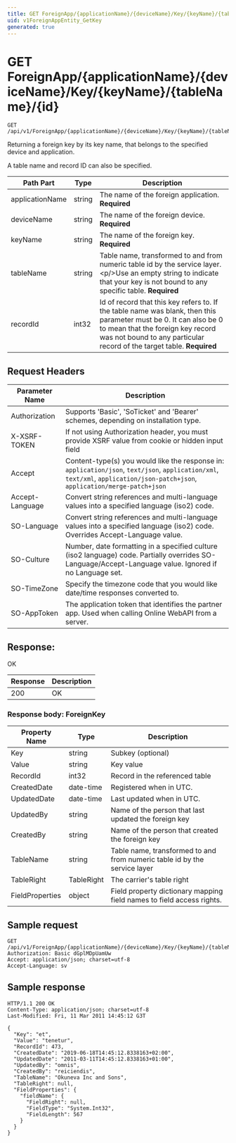 ```yaml
---
title: GET ForeignApp/{applicationName}/{deviceName}/Key/{keyName}/{tableName}/{id}
uid: v1ForeignAppEntity_GetKey
generated: true
---
```


# GET ForeignApp/{applicationName}/{deviceName}/Key/{keyName}/{tableName}/{id}

```http
GET /api/v1/ForeignApp/{applicationName}/{deviceName}/Key/{keyName}/{tableName}/{recordId}
```

Returning a foreign key by its key name, that belongs to the specified device and application.


A table name and record ID can also be specified.





| Path Part | Type | Description |
|-----------|------|-------------|
| applicationName | string | The name of the foreign application. **Required** |
| deviceName | string | The name of the foreign device. **Required** |
| keyName | string | The name of the foreign key. **Required** |
| tableName | string | Table name, transformed to and from numeric table id by the service layer.&lt;p/&gt;Use an empty string to indicate that your key is not bound to any specific table. **Required** |
| recordId | int32 | Id of record that this key refers to. If the table name was blank, then this parameter must be 0. It can also be 0 to mean that the foreign key record was not bound to any particular record of the target table. **Required** |



## Request Headers

| Parameter Name | Description |
|----------------|-------------|
| Authorization  | Supports 'Basic', 'SoTicket' and 'Bearer' schemes, depending on installation type. |
| X-XSRF-TOKEN   | If not using Authorization header, you must provide XSRF value from cookie or hidden input field |
| Accept         | Content-type(s) you would like the response in: `application/json`, `text/json`, `application/xml`, `text/xml`, `application/json-patch+json`, `application/merge-patch+json` |
| Accept-Language | Convert string references and multi-language values into a specified language (iso2) code. |
| SO-Language | Convert string references and multi-language values into a specified language (iso2) code. Overrides Accept-Language value. |
| SO-Culture | Number, date formatting in a specified culture (iso2 language) code. Partially overrides SO-Language/Accept-Language value. Ignored if no Language set. |
| SO-TimeZone | Specify the timezone code that you would like date/time responses converted to. |
| SO-AppToken | The application token that identifies the partner app. Used when calling Online WebAPI from a server. |


## Response:

OK

| Response | Description |
|----------------|-------------|
| 200 | OK |

### Response body: ForeignKey

| Property Name | Type |  Description |
|----------------|------|--------------|
| Key | string | Subkey (optional) |
| Value | string | Key value |
| RecordId | int32 | Record in the referenced table |
| CreatedDate | date-time | Registered when  in UTC. |
| UpdatedDate | date-time | Last updated when  in UTC. |
| UpdatedBy | string | Name of the person that last updated the foreign key |
| CreatedBy | string | Name of the person that created the foreign key |
| TableName | string | Table name, transformed to and from numeric table id by the service layer |
| TableRight | TableRight | The carrier's table right |
| FieldProperties | object | Field property dictionary mapping field names to field access rights. |

## Sample request

```http!
GET /api/v1/ForeignApp/{applicationName}/{deviceName}/Key/{keyName}/{tableName}/{recordId}
Authorization: Basic dGplMDpUamUw
Accept: application/json; charset=utf-8
Accept-Language: sv
```

## Sample response

```http_
HTTP/1.1 200 OK
Content-Type: application/json; charset=utf-8
Last-Modified: Fri, 11 Mar 2011 14:45:12 G3T

{
  "Key": "et",
  "Value": "tenetur",
  "RecordId": 473,
  "CreatedDate": "2019-06-18T14:45:12.8338163+02:00",
  "UpdatedDate": "2011-03-11T14:45:12.8338163+01:00",
  "UpdatedBy": "omnis",
  "CreatedBy": "reiciendis",
  "TableName": "Okuneva Inc and Sons",
  "TableRight": null,
  "FieldProperties": {
    "fieldName": {
      "FieldRight": null,
      "FieldType": "System.Int32",
      "FieldLength": 567
    }
  }
}
```